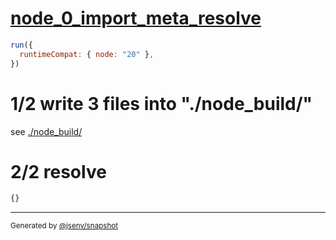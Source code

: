 # [node_0_import_meta_resolve](../../import_meta_resolve_node.test.mjs#L16)

```js
run({
  runtimeCompat: { node: "20" },
})
```

# 1/2 write 3 files into "./node_build/"

see [./node_build/](./node_build/)

# 2/2 resolve

```js
{}
```
---

<sub>
  Generated by <a href="https://github.com/jsenv/core/tree/main/packages/independent/snapshot">@jsenv/snapshot</a>
</sub>